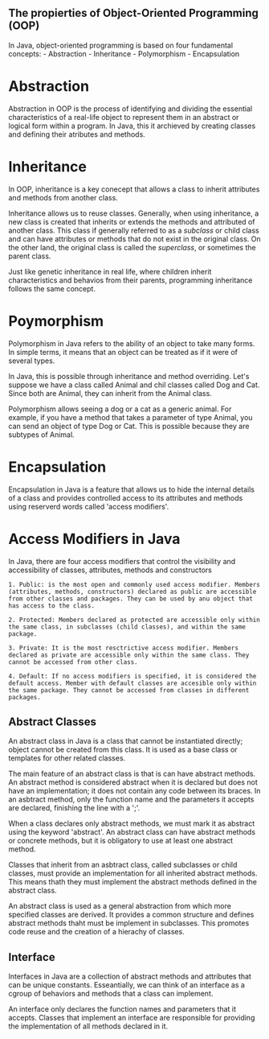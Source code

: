 ## The propierties of Object-Oriented Programming (OOP) 

In Java, object-oriented programming is based on four fundamental concepts: 
    - Abstraction 
    - Inheritance 
    - Polymorphism
    - Encapsulation

# Abstraction 

Abstraction in OOP is the process of identifying and dividing the essential characteristics of a real-life object to represent them in an abstract or logical form within a program. In Java, this it archieved by creating classes and defining their atributes and methods. 

# Inheritance 

In OOP, inheritance is a key conecept that allows a class to inherit attributes and methods from another class. 

Inheritance allows us to reuse classes. Generally, when using inheritance, a new class is created that inherits or extends the methods and attributed of another class. This class if generally referred to as a *subclass* or child class and can have attributes or methods that do not exist in the original class. On the other land, the original class is called the *superclass*, or sometimes the parent class.

Just like genetic inheritance in real life, where children inherit characteristics and behavios from their parents, programming inheritance follows the same concept. 

# Poymorphism

Polymorphism in Java refers to the ability of an object to take many forms. In simple terms, it means that an object can be treated as if it were of several types. 

In Java, this is possible through inheritance and method overriding. Let's suppose we have a class called Animal and chil classes called Dog and Cat. Since both are Animal, they can inherit from the Animal class. 

Polymorphism allows seeing a dog or a cat as a generic animal. For example, if you have a method that takes a parameter of type Animal, you can send an object of type Dog or Cat. This is possible because they are subtypes of Animal.

# Encapsulation

Encapsulation in Java is a feature that allows us to hide the internal details of a class and provides controlled access to its attributes and methods using reserverd words called 'access modifiers'. 

# Access Modifiers in Java

In Java, there are four access modifiers that control the visibility and accessibility of classes, attributes, methods and constructors
    
    1. Public: is the most open and commonly used access modifier. Members (attributes, methods, constructors) declared as public are accessible from other classes and packages. They can be used by anu object that has access to the class. 
    
    2. Protected: Members declared as protected are accessible only within the same class, in subclasses (child classes), and within the same package.

    3. Private: It is the most resctrictive access modifier. Members declared as private are accessible only within the same class. They cannot be accessed from other class. 

    4. Default: If no access modifiers is specified, it is considered the default access. Member with default classes are accesible only within the same package. They cannot be accessed from classes in different packages.
    
## Abstract Classes 

An abstract class in Java is a class that cannot be instantiated directly; object cannot be created from this class. It is used as a base class or templates for other related classes.

The main feature of an abstract class is that is can have abstract methods. An abstract method is considered abstract when it is declared but does not have an implementation; it does not contain any code between its braces. In an asbtract method, only the function name and the parameters it accepts are declared, finishing the line with a ';'.

When a class declares only abstract methods, we must mark it as abstract using the keyword 'abstract'. An abstract class can have abstract methods or concrete methods, but it is obligatory to use at least one abstract method.

Classes that inherit from an asbtract class, called subclasses or child classes, must provide an implementation for all inherited abstract methods. This means thath they must implement the abstract methods defined in the abstract class. 

An abstract class is used as a general abstraction from which more specified classes are derived. It provides a common structure and defines abstract methods thaht must be implement in subclasses. This promotes code reuse and the creation of a hierachy of classes. 

## Interface 


Interfaces in Java are a collection of abstract methods and attributes that can be unique constants. Esseantially, we can think of an interface as a cgroup of behaviors and methods that a class can implement.

An interface only declares the function names and parameters that it accepts. Classes that implement an interface are responsible for providing the implementation of all methods declared in it.

